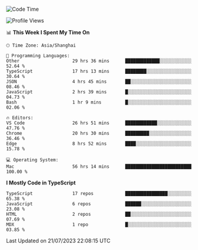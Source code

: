 <!--START_SECTION:waka-->
![Code Time](http://img.shields.io/badge/Code%20Time-4%2C858%20hrs%2047%20mins-blue)

![Profile Views](http://img.shields.io/badge/Profile%20Views-0-blue)

📊 **This Week I Spent My Time On** 

```text
🕑︎ Time Zone: Asia/Shanghai

💬 Programming Languages: 
Other                    29 hrs 36 mins      █████████████░░░░░░░░░░░░   52.64 % 
TypeScript               17 hrs 13 mins      ████████░░░░░░░░░░░░░░░░░   30.64 % 
JSON                     4 hrs 45 mins       ██░░░░░░░░░░░░░░░░░░░░░░░   08.46 % 
JavaScript               2 hrs 39 mins       █░░░░░░░░░░░░░░░░░░░░░░░░   04.73 % 
Bash                     1 hr 9 mins         █░░░░░░░░░░░░░░░░░░░░░░░░   02.06 % 

🔥 Editors: 
VS Code                  26 hrs 51 mins      ████████████░░░░░░░░░░░░░   47.76 % 
Chrome                   20 hrs 30 mins      █████████░░░░░░░░░░░░░░░░   36.46 % 
Edge                     8 hrs 52 mins       ████░░░░░░░░░░░░░░░░░░░░░   15.78 % 

💻 Operating System: 
Mac                      56 hrs 14 mins      █████████████████████████   100.00 % 
```

**I Mostly Code in TypeScript** 

```text
TypeScript               17 repos            ████████████████░░░░░░░░░   65.38 % 
JavaScript               6 repos             ██████░░░░░░░░░░░░░░░░░░░   23.08 % 
HTML                     2 repos             ██░░░░░░░░░░░░░░░░░░░░░░░   07.69 % 
MDX                      1 repo              █░░░░░░░░░░░░░░░░░░░░░░░░   03.85 % 
```




 Last Updated on 21/07/2023 22:08:15 UTC
<!--END_SECTION:waka-->
